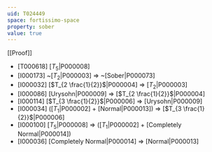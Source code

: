 ```yaml
---
uid: T024449
space: fortissimo-space
property: sober
value: true
---
```

[[Proof]]

* [T000618] [$T_5$|P000008]
* [I000173] ~[$T_2$|P000003] => ~[Sober|P000073]
* [I000032] [$T_{2 \frac{1}{2}}$|P000004] => [$T_2$|P000003]
* [I000086] [Urysohn|P000009] => [$T_{2 \frac{1}{2}}$|P000004]
* [I000114] [$T_{3 \frac{1}{2}}$|P000006] => [Urysohn|P000009]
* [I000034] ([$T_1$|P000002] + [Normal|P000013]) => [$T_{3 \frac{1}{2}}$|P000006]
* [I000100] [$T_5$|P000008] => ([$T_1$|P000002] + [Completely Normal|P000014])
* [I000036] [Completely Normal|P000014] => [Normal|P000013]

